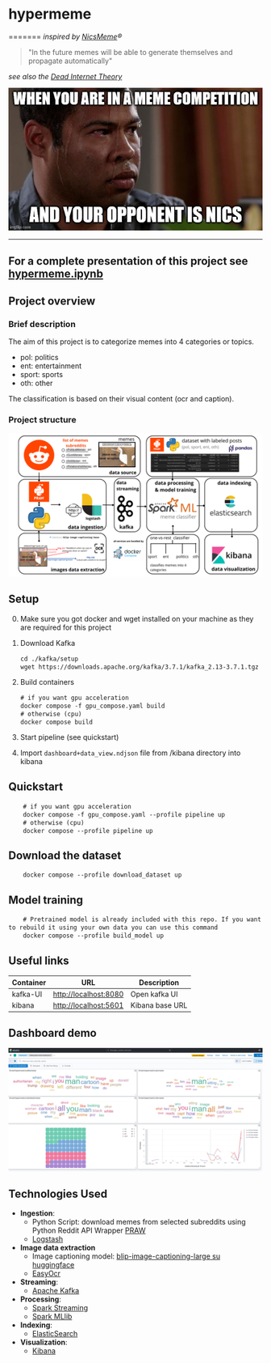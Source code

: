 # hypermeme

=======
*inspired by [NicsMeme](https://github.com/search?q=repo%3Atapunict%2Ftap2024%20nicsmeme&type=code)®*

> "In the future memes will be able to generate themselves and propagate automatically"  

*see also the [Dead Internet Theory](https://en.wikipedia.org/wiki/Dead_Internet_theory)*

![Meme competition with Nics](slides/imgs/competition_nics.jpg)

---

## For a complete presentation of this project see [hypermeme.ipynb](hypermeme.ipynb)  

## Project overview

### Brief description

The aim of this project is to categorize memes into 4 categories or topics.  

- pol: politics
- ent: entertainment
- sport: sports
- oth: other  

 The classification is based on their visual content (ocr and caption).

### Project structure

![Project structure](slides/imgs/project_overview_v2.png)

## Setup

0. Make sure you got docker and wget installed  on your machine as they are required for this project
1. Download Kafka

    ```shell
    cd ./kafka/setup
    wget https://downloads.apache.org/kafka/3.7.1/kafka_2.13-3.7.1.tgz 
    ```

2. Build containers

    ```shell
    # if you want gpu acceleration
    docker compose -f gpu_compose.yaml build
    # otherwise (cpu)
    docker compose build
    ```

4. Start pipeline (see quickstart)
5. Import `dashboard+data_view.ndjson` file from /kibana directory into kibana

## Quickstart

```shell
    # if you want gpu acceleration
    docker compose -f gpu_compose.yaml --profile pipeline up
    # otherwise (cpu)
    docker compose --profile pipeline up
```

## Download the dataset

```shell
    docker compose --profile download_dataset up
```

## Model training

```shell
    # Pretrained model is already included with this repo. If you want to rebuild it using your own data you can use this command
    docker compose --profile build_model up
```

## Useful links

| Container  | URL |Description|
| ------------- | ------------- | ------- |
|  kafka-UI  |  <http://localhost:8080>  |    Open kafka UI |
| kibana  | <http://localhost:5601>  |    Kibana base URL |

## Dashboard demo

![Dashboard](/slides/imgs/dashboard.png)

## Technologies Used

- **Ingestion**:
  - Python Script: download memes from selected subreddits using Python Reddit API Wrapper [PRAW](https://praw.readthedocs.io/en/stable/ "PRAW")
  - [Logstash](https://www.elastic.co/logstash
    "Logstash")
- **Image data extraction**
  - Image captioning model: [blip-image-captioning-large su huggingface](https://huggingface.co/Salesforce/blip-image-captioning-large)  
  - [EasyOcr](https://www.jaided.ai/easyocr/tutorial/)
- **Streaming**:
  - [Apache Kafka](https://www.confluent.io/what-is-apache-kafka "Apache Kafka")
- **Processing**:
  - [Spark Streaming](https://spark.apache.org/streaming/ "Spark Streaming")
  - [Spark MLlib](https://spark.apache.org/mllib/ "Spark MLlib")
- **Indexing**:
  - [ElasticSearch](https://www.elastic.co/what-is/elasticsearch "ElasticSearch")
- **Visualization**:
  - [Kibana](https://www.elastic.co/what-is/kibana "Kibana")
